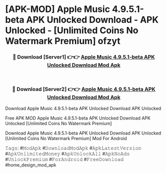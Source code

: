 # [APK-MOD] Apple Music 4.9.5.1-beta APK Unlocked Download - APK Unlocked - [Unlimited Coins No Watermark Premium] ofzyt



<div align="center">
<h3>🔴 Download [Server1] 👉👉 <a href="https://momento.my/?title=Apple_Music_4.9.5.1-beta_APK_Unlocked_Download">Apple Music 4.9.5.1-beta APK Unlocked Download Mod Apk</a></h3><br>

<h3>🔴 Download [Server2] 👉👉 <a href="https://momento.my/?title=Apple_Music_4.9.5.1-beta_APK_Unlocked_Download">Apple Music 4.9.5.1-beta APK Unlocked Download Mod Apk</a></h3>
</div>



Download Apple Music 4.9.5.1-beta APK Unlocked Download APK Unlocked

Free APK MOD Apple Music 4.9.5.1-beta APK Unlocked Download APK Unlocked [Unlimited Coins No Watermark Premium]

Download Apple Music 4.9.5.1-beta APK Unlocked Download APK Unlocked [Unlimited Coins No Watermark Premium] Mod For Android

𝚃𝚊𝚐𝚜: #𝙼𝚘𝚍𝙰𝚙𝚔 #𝙳𝚘𝚠𝚗𝚕𝚘𝚊𝚍𝙼𝚘𝚍𝙰𝚙𝚔 #𝙰𝚙𝚔𝙻𝚊𝚝𝚎𝚜𝚝𝚅𝚎𝚛𝚜𝚒𝚘𝚗 #𝙰𝚙𝚔𝚄𝚗𝚕𝚒𝚖𝚒𝚝𝚎𝚍𝙼𝚘𝚗𝚎𝚢 #𝙰𝚙𝚔𝚄𝚗𝚕𝚘𝚌𝚔𝙰𝚕𝚕 #𝙰𝚙𝚔𝙽𝚘𝙰𝚍𝚜 #𝚄𝚗𝚕𝚘𝚌𝚔𝙿𝚛𝚎𝚖𝚒𝚞𝚖 #𝙵𝚘𝚛𝙰𝚗𝚍𝚛𝚘𝚒𝚍 #𝙵𝚛𝚎𝚎𝙳𝚘𝚠𝚗𝚕𝚘𝚊𝚍 #home_design_mod_apk

